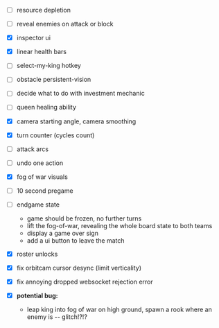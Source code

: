 
- [ ] resource depletion
- [ ] reveal enemies on attack or block
- [x] inspector ui
- [x] linear health bars

- [ ] select-my-king hotkey
- [ ] obstacle persistent-vision
- [ ] decide what to do with investment mechanic
- [ ] queen healing ability
- [x] camera starting angle, camera smoothing
- [x] turn counter (cycles count)
- [ ] attack arcs
- [ ] undo one action
- [x] fog of war visuals
- [ ] 10 second pregame
- [ ] endgame state
  - game should be frozen, no further turns
  - lift the fog-of-war, revealing the whole board state to both teams
  - display a game over sign
  - add a ui button to leave the match

- [x] roster unlocks
- [x] fix orbitcam cursor desync (limit verticality)
- [x] fix annoying dropped websocket rejection error
- [x] **potential bug:**
  - leap king into fog of war on high ground, spawn a rook where an enemy is -- glitch!?!?


